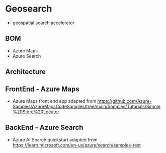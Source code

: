 # Geosearch

- geospatial search accelerator

## BOM

- Azure Maps
- Azure Search

## Architecture


## FrontEnd - Azure Maps

- Azure Maps front end app adapted from https://github.com/Azure-Samples/AzureMapsCodeSamples/tree/main/Samples/Tutorials/Simple%20Store%20Locator 


## BackEnd - Azure Search

- Azure AI Search quickstart adapted from https://learn.microsoft.com/en-us/azure/search/samples-rest 